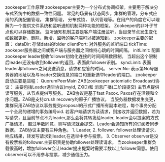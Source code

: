 zookeeper工作原理
zookeepeper主要为一个分布式协调框架。主要用于解决分布式系统中的数据一致性问题。 常见的场景有状态同步，集群的管理，分布式应用的系统配置管理， 集群管理， 分布式锁， 队列管理等。在用户的角度它可以理解为一个提供文件系统和监听通知机制两种功能的框架。 Zookeeper的非叶子节点也可以存储数据。 监听通知机制主要是客户端注册监听，当目录节点发生变化如数据更新，删除，新增，监听的客户端可以被通知到。
zookeeper主要的配置： 
dataDir: 存储data的folder
clientPort: 对外服务的监听端口
tickTime: zookeper服务器之间或客户端与服务器之间维持心跳的时间间隔。
initLimit: 配置zookeeper leader接收follower初始化连接的时间间隔数限制。 当超出这个限制后leader还没有收到follower的返回，表面此follower识别。
syncLimit: 表面leader与follower之间发送消息，请求和应答的时间。
server.No: 表示第No号服务器的地址以及与leader交换信息的端口和重新选举leader的端口。
zookeeper启动主要是进程： QuorumPeerMain
ZAB(zookeeper aotomiatic Broadcast)协议： 主要包括Leader选举协议(myid, ZXID)和 消息广播(二阶段提交)
主节点提供读写服务，从节点提供写服务。
ZAB协议是基于fast Paxox. Paxos存在活锁和全序问题。ZAB是支持crush recovery的原子广播协议。 当服务器数据发生变更，集群采用ZAB协议以事务提交proposal的形式广播所有副本进程，每个事务分配一个全局的递增的事务编号xid. 若客户端请求为读请求，则接收并返回数据，若为写请求，且当前节点不为leader,那么会将其转发给leader, leader会以提案的方式广播请求， 超过半数同意，则写请求就会提交。Leader会通知所有的订阅者同步数据。
ZAB协议主要有三种角色。 1. Leader, 2. follower. follower处理读请求，响应结果，转发写请求到leader,在选举中参与投票。 3. Observer  observer是没有投票权的follower.主要职责是协助follower处理读请求。 当zookeeper集群负载很高时，增加follower会让leader提出提案时需要半数以上follower同意。使用observer可以不用参与投票，减少通信压力。

